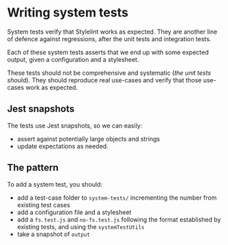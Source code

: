 # Writing system tests

System tests verify that Stylelint works as expected. They are another line of defence against regressions, after the unit tests and integration tests.

Each of these system tests asserts that we end up with some expected output, given a configuration and a stylesheet.

These tests should not be comprehensive and systematic (_the unit tests should_). They should reproduce real use-cases and verify that those use-cases work as expected.

## Jest snapshots

The tests use Jest snapshots, so we can easily:

- assert against potentially large objects and strings
- update expectations as needed.

## The pattern

To add a system test, you should:

- add a test-case folder to `system-tests/` incrementing the number from existing test cases
- add a configuration file and a stylesheet
- add a `fs.test.js` and `no-fs.test.js` following the format established by existing tests, and using the `systemTestUtils`
- take a snapshot of `output`
